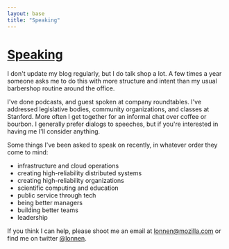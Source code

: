 ```yaml
---
layout: base
title: "Speaking"
---
```


# [Speaking](/speaking)

I don't update my blog regularly, but I do talk shop a lot. A few times a year someone asks me to do this with more structure and intent than my usual barbershop routine around the office.

I've done podcasts, and guest spoken at company roundtables. I've addressed legislative bodies, community organizations, and classes at Stanford. More often I get together for an informal chat over coffee or bourbon. I generally prefer dialogs to speeches, but if you're interested in having me I'll consider anything.

Some things I've been asked to speak on recently, in whatever order they come to mind:

* infrastructure and cloud operations
* creating high-reliability distributed systems
* creating high-reliability organizations
* scientific computing and education
* public service through tech
* being better managers
* building better teams
* leadership

If you think I can help, please shoot me an email at <lonnen@mozilla.com> or find me on twitter [@lonnen](http://twitter.com/lonnen).
